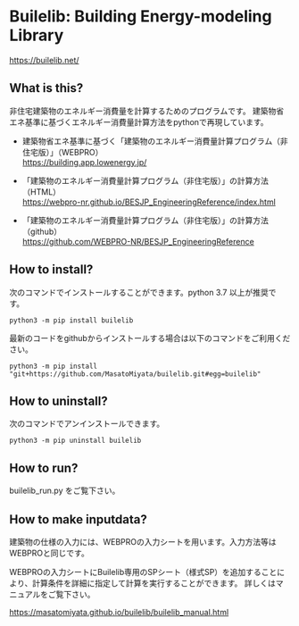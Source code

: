 # Builelib: Building Energy-modeling Library

https://builelib.net/

## What is this?

非住宅建築物のエネルギー消費量を計算するためのプログラムです。
建築物省エネ基準に基づくエネルギー消費量計算方法をpythonで再現しています。

- 建築物省エネ基準に基づく「建築物のエネルギー消費量計算プログラム（非住宅版）」（WEBPRO）  
https://building.app.lowenergy.jp/

- 「建築物のエネルギー消費量計算プログラム（非住宅版）」の計算方法（HTML）  
https://webpro-nr.github.io/BESJP_EngineeringReference/index.html

- 「建築物のエネルギー消費量計算プログラム（非住宅版）」の計算方法（github）  
https://github.com/WEBPRO-NR/BESJP_EngineeringReference

## How to install?

次のコマンドでインストールすることができます。python 3.7 以上が推奨です。
```
python3 -m pip install builelib
```
最新のコードをgithubからインストールする場合は以下のコマンドをご利用ください。
```
python3 -m pip install "git+https://github.com/MasatoMiyata/builelib.git#egg=builelib"
```
## How to uninstall?

次のコマンドでアンインストールできます。
```
python3 -m pip uninstall builelib
```

## How to run?

builelib_run.py をご覧下さい。

## How to make inputdata?

建築物の仕様の入力には、WEBPROの入力シートを用います。入力方法等はWEBPROと同じです。

WEBPROの入力シートにBuilelib専用のSPシート（様式SP）を追加することにより、計算条件を詳細に指定して計算を実行することができます。
詳しくはマニュアルをご覧下さい。

https://masatomiyata.github.io/builelib/builelib_manual.html

